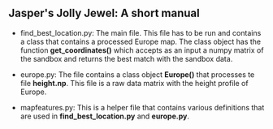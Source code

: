 ## Jasper's Jolly Jewel: A short manual

* find_best_location.py:
    The main file. This file has to be run and contains a class that contains a processed Europe map. The class object has the function __get_coordinates()__ which accepts as an input a numpy matrix of the sandbox and returns the best match with the sandbox data.

* europe.py:
    The file contains a class object __Europe()__ that processes te file __height.np__. This file is a raw data matrix with the height profile of Europe.

* mapfeatures.py:
    This is a helper file that contains various definitions that are used in __find_best_location.py__ and __europe.py__.